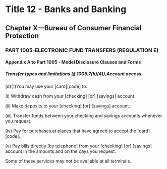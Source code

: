 
# Title 12 - Banks and Banking
## Chapter X—Bureau of Consumer Financial Protection
### PART 1005-ELECTRONIC FUND TRANSFERS (REGULATION E)
#### Appendix A to Part 1005 - Model Disclosure Clauses and Forms
##### Transfer types and limitations (§ 1005.7(b)(4)),Account access.

(d)(1)You may use your [card][code] to:

(i) Withdraw cash from your [checking] [or] [savings] account.

(ii) Make deposits to your [checking] [or] [savings] account.

(iii) Transfer funds between your checking and savings accounts whenever you request.

(iv) Pay for purchases at places that have agreed to accept the [card] [code].

(v) Pay bills directly [by telephone] from your [checking] [or] [savings] account in the amounts and on the days you request.

Some of these services may not be available at all terminals.
